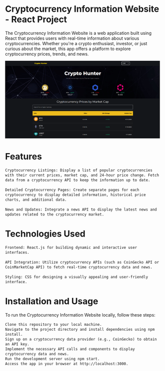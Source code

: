 # Cryptocurrency Information Website - React Project

The Cryptocurrency Information Website is a web application built using React that provides users with real-time information about various cryptocurrencies. Whether you're a crypto enthusiast, investor, or just curious about the market, this app offers a platform to explore cryptocurrency prices, trends, and news.

<img src="./src/assets/img7.png" alt="App Screenshot">

# Features

    Cryptocurrency Listings: Display a list of popular cryptocurrencies with their current prices, market cap, and 24-hour price change. Fetch data from a cryptocurrency API to keep the information up to date.

    Detailed Cryptocurrency Pages: Create separate pages for each cryptocurrency to display detailed information, historical price charts, and additional data.

    News and Updates: Integrate a news API to display the latest news and updates related to the cryptocurrency market.

# Technologies Used

    Frontend: React.js for building dynamic and interactive user interfaces.

    API Integration: Utilize cryptocurrency APIs (such as CoinGecko API or CoinMarketCap API) to fetch real-time cryptocurrency data and news.

    Styling: CSS for designing a visually appealing and user-friendly interface.

# Installation and Usage

To run the Cryptocurrency Information Website locally, follow these steps:

    Clone this repository to your local machine.
    Navigate to the project directory and install dependencies using npm install.
    Sign up on a cryptocurrency data provider (e.g., CoinGecko) to obtain an API key.
    Implement the necessary API calls and components to display cryptocurrency data and news.
    Run the development server using npm start.
    Access the app in your browser at http://localhost:3000.
